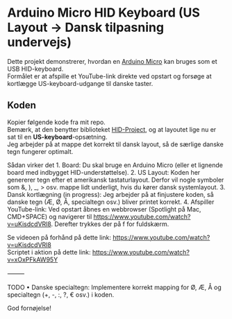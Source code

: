 # Arduino Micro HID Keyboard (US Layout → Dansk tilpasning undervejs)

Dette projekt demonstrerer, hvordan en [Arduino Micro](https://store.arduino.cc/products/arduino-micro) kan bruges som et USB HID-keyboard.  
Formålet er at afspille et YouTube-link direkte ved opstart og forsøge at kortlægge US-keyboard-udgange til danske taster.

## Koden
Kopier følgende kode fra mit repo.  
Bemærk, at den benytter biblioteket [HID-Project](https://github.com/NicoHood/HID), og at layoutet lige nu er sat til en **US-keyboard**-opsætning.  
Jeg arbejder på at mappe det korrekt til dansk layout, så de særlige danske tegn fungerer optimalt.

Sådan virker det
	1.	Board: Du skal bruge en Arduino Micro (eller et lignende board med indbygget HID-understøttelse).
	2.	US Layout: Koden her genererer tegn efter et amerikansk tastaturlayout. Derfor vil nogle symboler som &, ), _, > osv. mappe lidt underligt, hvis du kører dansk systemlayout.
	3.	Dansk kortlægning (in progress): Jeg arbejder på at finjustere koden, så danske tegn (Æ, Ø, Å, specialtegn osv.) bliver printet korrekt.
	4.	Afspiller YouTube-link: Ved opstart åbnes en webbrowser (Spotlight på Mac, CMD+SPACE) og navigerer til https://www.youtube.com/watch?v=uKisdcdVRl8. Derefter trykkes der på f for fuldskærm.


Se videoen på forhånd på dette link: 	https://www.youtube.com/watch?v=uKisdcdVRl8 <br>
Scriptet i aktion på dette link:    	 https://www.youtube.com/watch?v=xOxPFkAW95Y


⸻

TODO
	•	Danske specialtegn: Implementere korrekt mapping for Ø, Æ, Å og specialtegn (+, -, :, ?, € osv.) i koden.

God fornøjelse!

